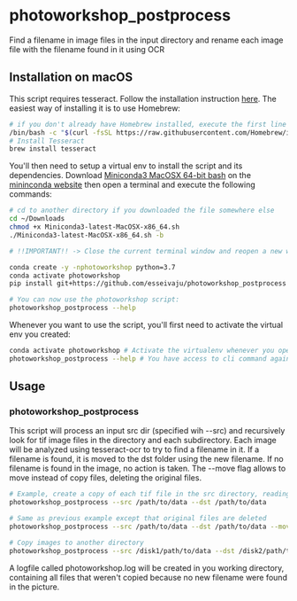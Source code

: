 # photoworkshop_postprocess
Find a filename in image files in the input directory and rename each image file with the filename found in it using OCR

## Installation on macOS

This script requires tesseract. Follow the installation instruction [here](https://tesseract-ocr.github.io/tessdoc/Home.html#macos). The easiest way of installing it is to use Homebrew:
```bash
# if you don't already have Homebrew installed, execute the first line or check the homebrew website for up-to-date information on how to install it
/bin/bash -c "$(curl -fsSL https://raw.githubusercontent.com/Homebrew/install/master/install.sh)"
# Install Tesseract
brew install tesseract
```
You'll then need to setup a virtual env to install the script and its dependencies. Download [Miniconda3 MacOSX 64-bit bash](https://repo.anaconda.com/miniconda/Miniconda3-latest-MacOSX-x86_64.sh) on the [mininconda website](https://docs.conda.io/en/latest/miniconda.html) then open a terminal and execute the following commands:
```bash
# cd to another directory if you downloaded the file somewhere else
cd ~/Downloads
chmod +x Miniconda3-latest-MacOSX-x86_64.sh
./Miniconda3-latest-MacOSX-x86_64.sh -b

# !!IMPORTANT!! -> Close the current terminal window and reopen a new window for the changes to take effect otherwise you'll get errors when executing the next commands.

conda create -y -nphotoworkshop python=3.7
conda activate photoworkshop
pip install git+https://github.com/esseivaju/photoworkshop_postprocess

# You can now use the photoworkshop script:
photoworkshop_postprocess --help
```

Whenever you want to use the script, you'll first need to activate the virtual env you created:
```bash
conda activate photoworkshop # Activate the virtualenv whenever you open a terminal window to use the photoworkshop script
photoworkshop_postprocess --help # You have access to cli command again
```

## Usage

### photoworkshop_postprocess
This script will process an input src dir (specified wih --src) and recursively look for tif image files in the directory and each subdirectory. 
Each image will be analyzed using tesseract-ocr to try to find a filename in it. If a filename is found, it is moved to the dst folder using the new filename. 
If no filename is found in the image, no action is taken. The --move flag allows to move instead of copy files, deleting the original files.

```bash
# Example, create a copy of each tif file in the src directory, reading new image name using tesseract-ocr
photoworkshop_postprocess --src /path/to/data --dst /path/to/data 

# Same as previous example except that original files are deleted
photoworkshop_postprocess --src /path/to/data --dst /path/to/data --move

# Copy images to another directory
photoworkshop_postprocess --src /disk1/path/to/data --dst /disk2/path/to/data 
```
A logfile called photoworkshop.log will be created in you working directory, containing all files that weren't copied because no new filename were found in the picture.
